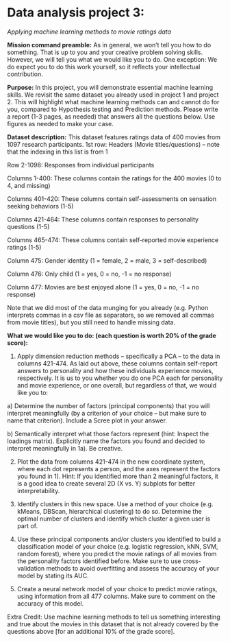 
# Data analysis project 3:

*Applying machine learning methods to movie ratings data*

**Mission command preamble:** As in general, we won’t tell you how to do something. That is up to you and your creative problem solving skills. However, we will tell you what we would like you to do. One exception: We do expect you to do this work yourself, so it reflects your intellectual contribution.

**Purpose:** In this project, you will demonstrate essential machine learning skills. We revisit the same dataset you already used in project 1 and project 2. This will highlight what machine learning methods can and cannot do for you, compared to Hypothesis testing and Prediction methods. Please write a report (1-3 pages, as needed) that answers all the questions below. Use figures as needed to make your case.

**Dataset description:** This dataset features ratings data of 400 movies from 1097 research participants. 1st row: Headers (Movie titles/questions) – note that the indexing in this list is from 1

Row 2-1098: Responses from individual participants

Columns 1-400: These columns contain the ratings for the 400 movies (0 to 4, and missing)

Columns 401-420: These columns contain self-assessments on sensation seeking behaviors (1-5)

Columns 421-464: These columns contain responses to personality questions (1-5)

Columns 465-474: These columns contain self-reported movie experience ratings (1-5)

Column 475: Gender identity (1 = female, 2 = male, 3 = self-described)

Column 476: Only child (1 = yes, 0 = no, -1 = no response)

Column 477: Movies are best enjoyed alone (1 = yes, 0 = no, -1 = no response)

Note that we did most of the data munging for you already (e.g. Python interprets commas in a csv file as separators, so we removed all commas from movie titles), but you still need to handle missing data.

**What we would like you to do: (each question is worth 20% of the grade score):**

1) Apply dimension reduction methods – specifically a PCA – to the data in columns 421-474. As laid out
above, these columns contain self-report answers to personality and how these individuals experience movies, respectively. It is us to you whether you do one PCA each for personality and movie experience, or one overall, but regardless of that, we would like you to:

a) Determine the number of factors (principal components) that you will interpret meaningfully (by
a criterion of your choice – but make sure to name that criterion). Include a Scree plot in your
answer.

b) Semantically interpret what those factors represent (hint: Inspect the loadings matrix). Explicitly
name the factors you found and decided to interpret meaningfully in 1a). Be creative.

2) Plot the data from columns 421-474 in the new coordinate system, where each dot represents a person, and the axes represent the factors you found in 1). Hint: If you identified more than 2
meaningful factors, it is a good idea to create several 2D (X vs. Y) subplots for better interpretability.

3) Identify clusters in this new space. Use a method of your choice (e.g. kMeans, DBScan, hierarchical clustering) to do so. Determine the optimal number of clusters and identify which cluster a given user
is part of.

4) Use these principal components and/or clusters you identified to build a classification model of your
choice (e.g. logistic regression, kNN, SVM, random forest), where you predict the movie ratings of all movies from the personality factors identified before. Make sure to use cross-validation methods to avoid overfitting and assess the accuracy of your model by stating its AUC.

5) Create a neural network model of your choice to predict movie ratings, using information from all 477 columns. Make sure to comment on the accuracy of this model.

Extra Credit: Use machine learning methods to tell us something interesting and true about the movies in this dataset that is not already covered by the questions above [for an additional 10% of the grade score].
